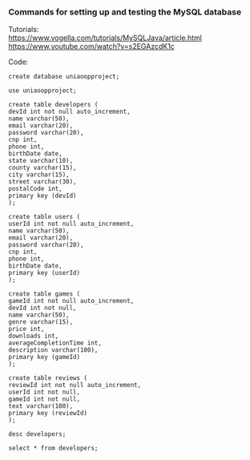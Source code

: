 ### Commands for setting up and testing the MySQL database

Tutorials:<br />
https://www.vogella.com/tutorials/MySQLJava/article.html <br />
https://www.youtube.com/watch?v=s2EGAzcdK1c

Code:
```
create database uniaoopproject;

use uniaoopproject;

create table developers (
devId int not null auto_increment,
name varchar(50),
email varchar(20),
password varchar(20),
cnp int,
phone int,
birthDate date,
state varchar(10),
county varchar(15),
city varchar(15),
street varchar(30),
postalCode int,
primary key (devId)
);

create table users (
userId int not null auto_increment,
name varchar(50),
email varchar(20),
password varchar(20),
cnp int,
phone int,
birthDate date,
primary key (userId)
);

create table games (
gameId int not null auto_increment,
devId int not null,
name varchar(50),
genre varchar(15),
price int,
downloads int,
averageCompletionTime int,
description varchar(100),
primary key (gameId)
);

create table reviews (
reviewId int not null auto_increment,
userId int not null,
gameId int not null,
text varchar(100),
primary key (reviewId)
);

desc developers;

select * from developers;
```